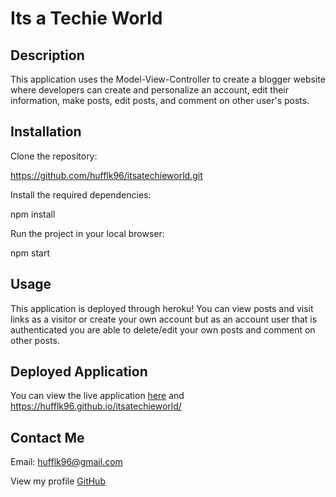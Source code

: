 # Its a Techie World
## Description
This application uses the Model-View-Controller to create a blogger website where developers can create and personalize an account, edit their information, make posts, edit posts, and comment on other user's posts. 
## Installation

Clone the repository:

https://github.com/hufflk96/itsatechieworld.git

Install the required dependencies:

npm install

Run the project in your local browser:

npm start

## Usage

This application is deployed through heroku! You can view posts and visit links as a visitor or create your own account but as an account user that is authenticated you are able to delete/edit your own posts and comment on other posts.



## Deployed Application
You can view the live application
[here](https://techieworld.herokuapp.com/)
and https://hufflk96.github.io/itsatechieworld/

## Contact Me

Email: hufflk96@gmail.com

View my profile [GitHub](https://github.com/hufflk96)


